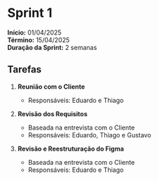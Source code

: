 # Sprint 1  


**Início:** 01/04/2025  
**Término:** 15/04/2025  
**Duração da Sprint:** 2 semanas  


## Tarefas  


1. **Reunião com o Cliente**  
   - Responsáveis: Eduardo e Thiago  


2. **Revisão dos Requisitos**  
   - Baseada na entrevista com o Cliente  
   - Responsáveis: Eduardo, Thiago e Gustavo 


3. **Revisão e Reestruturação do Figma**  
   - Baseada na entrevista com o Cliente 
   - Responsáveis: Eduardo e Thiago

